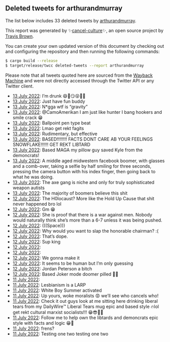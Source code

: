 ## Deleted tweets for arthurandmurray

The list below includes 33 deleted tweets by
[arthurandmurray](https://twitter.com/arthurandmurray).



This report was generated by ✨[cancel-culture](https://github.com/travisbrown/cancel-culture)✨,
an open source project by [Travis Brown](https://twitter.com/travisbrown).

You can create your own updated version of this document by checking out and configuring the
repository and then running the following commands:

```bash
$ cargo build --release
$ target/release/twcc deleted-tweets --report arthurandmurray
```

Please note that all tweets quoted here are sourced from the
[Wayback Machine](https://web.archive.org) and were not directly accessed through the Twitter API or
any Twitter client.

* [13 July 2022](https://web.archive.org/web/20220713045925/https://twitter.com/arthurandmurray/status/1547082949312581633): I’m drunk 😄🤡😏😝🤠🥴 <!--1547082949312581633-->
* [13 July 2022](https://web.archive.org/web/20220713045719/https://twitter.com/arthurandmurray/status/1547082493672710145): Just have fun buddy <!--1547082493672710145-->
* [13 July 2022](https://web.archive.org/web/20220713045554/https://twitter.com/arthurandmurray/status/1547082226915053569): N*gga wtf is “gravity” <!--1547082226915053569-->
* [13 July 2022](https://web.archive.org/web/20220713045442/https://twitter.com/arthurandmurray/status/1547082066327752704): @CamoAmerikan I am just like hunter I bang hookers and smile crack 😁 <!--1547082066327752704-->
* [13 July 2022](https://web.archive.org/web/20220713045411/https://twitter.com/arthurandmurray/status/1547081781681291264): Ballpoint pen type beat <!--1547081781681291264-->
* [13 July 2022](https://web.archive.org/web/20220713045235/https://twitter.com/arthurandmurray/status/1547081427556208640): Lmao get rekt fagits <!--1547081427556208640-->
* [13 July 2022](https://web.archive.org/web/20220713045212/https://twitter.com/arthurandmurray/status/1547081213562740742): Rudimentary, but effective <!--1547081213562740742-->
* [13 July 2022](https://web.archive.org/web/20220713043640/https://twitter.com/arthurandmurray/status/1547077201287323649): BASED!!!!!!!! FACTS DONT CARE AB YOUR FEELINGS SNOWFLAKE!!!!!! GET REKT LIBTARD <!--1547077201287323649-->
* [13 July 2022](https://web.archive.org/web/20220713043440/https://twitter.com/arthurandmurray/status/1547076824542449664): Based MAGA my pillow guy saved Kyle from the demoncrats! <!--1547076824542449664-->
* [13 July 2022](https://web.archive.org/web/20220713002101/https://twitter.com/arthurandmurray/status/1547012722990219264): A middle aged midwestern facebook boomer, with glasses and a comb-over, taking a selfie by half smiling for three seconds, pressing the camera button with his index finger, then going back to what he was doing. <!--1547012722990219264-->
* [13 July 2022](https://web.archive.org/web/20220713000633/https://twitter.com/arthurandmurray/status/1547009273770778625): The axe gang is niche and only for truly sophisticated weapon autists <!--1547009273770778625-->
* [13 July 2022](https://web.archive.org/web/20220713000405/https://twitter.com/arthurandmurray/status/1547008785914515456): The majority of boomers believe this shit <!--1547008785914515456-->
* [12 July 2022](https://web.archive.org/web/20220712235831/https://twitter.com/arthurandmurray/status/1547006830425112578): The H0locaust? More like the Hold Up Cause that shit never happened bro lol <!--1547006830425112578-->
* [12 July 2022](https://web.archive.org/web/20220712170235/https://twitter.com/arthurandmurray/status/1546902422714548224): Gm 😁 <!--1546902422714548224-->
* [12 July 2022](https://web.archive.org/web/20220712163201/https://twitter.com/arthurandmurray/status/1546894876352151552): She is proof that there is a war against men. Nobody would naturally think she’s more than a 6-7 unless it was being pushed. <!--1546894876352151552-->
* [12 July 2022](https://web.archive.org/web/20220712162330/https://twitter.com/arthurandmurray/status/1546892816487440384): (((Space))) <!--1546892816487440384-->
* [12 July 2022](https://web.archive.org/web/20220712162231/https://twitter.com/arthurandmurray/status/1546892469333286913): Why would you want to slap the honorable chairman? :( <!--1546892469333286913-->
* [12 July 2022](https://web.archive.org/web/20220712145354/https://twitter.com/arthurandmurray/status/1546870122702426123): That’s dope. <!--1546870122702426123-->
* [12 July 2022](https://web.archive.org/web/20220712063515/https://twitter.com/arthurandmurray/status/1546744383277498371): Sup king <!--1546744383277498371-->
* [12 July 2022](https://web.archive.org/web/20220712063139/https://twitter.com/arthurandmurray/status/1546743764114444288):  <!--1546743764114444288-->
* [12 July 2022](https://web.archive.org/web/20220712062718/https://twitter.com/arthurandmurray/status/1546742643249774596):  <!--1546742643249774596-->
* [12 July 2022](https://web.archive.org/web/20220712062702/https://twitter.com/arthurandmurray/status/1546742423983951872): We gonna make it <!--1546742423983951872-->
* [12 July 2022](https://web.archive.org/web/20220712062535/https://twitter.com/arthurandmurray/status/1546742341079269376): It seems to be human but I’m only guessing <!--1546742341079269376-->
* [12 July 2022](https://web.archive.org/web/20220712062040/https://twitter.com/arthurandmurray/status/1546740872984788992): Jordan Peterson a bitch <!--1546740872984788992-->
* [12 July 2022](https://web.archive.org/web/20220712052951/https://twitter.com/arthurandmurray/status/1546728342963240960): Based Joker mode doomer pilled 📯📯 <!--1546728342963240960-->
* [11 July 2022](https://web.archive.org/web/20220711195816/https://twitter.com/arthurandmurray/status/1546584020984684550):  <!--1546584020984684550-->
* [11 July 2022](https://web.archive.org/web/20220711195209/https://twitter.com/arthurandmurray/status/1546583056248610820): Lesbianism is a LARP <!--1546583056248610820-->
* [11 July 2022](https://web.archive.org/web/20220711195131/https://twitter.com/arthurandmurray/status/1546582739582861313): White Boy Summer activated <!--1546582739582861313-->
* [11 July 2022](https://web.archive.org/web/20220711180138/https://twitter.com/arthurandmurray/status/1546555029896790016): Up yours, woke moralists 😡 we’ll see who cancels who! <!--1546555029896790016-->
* [11 July 2022](https://web.archive.org/web/20220711175941/https://twitter.com/arthurandmurray/status/1546554446515245057): Check it out guys look at me sitting here drinking liberal tears from my DailyWire™️ Liberal Tears mug epic and based style 🔥lol get rekt cultural marxist socialists!!! 😁😎🤡🍻 <!--1546554446515245057-->
* [11 July 2022](https://web.archive.org/web/20220712002209/https://twitter.com/arthurandmurray/status/1546553396836065281): Follow me to help own the libtards and demoncrats epic style with facts and logic 😁🤡 <!--1546553396836065281-->
* [11 July 2022](https://web.archive.org/web/20220711174943/https://twitter.com/arthurandmurray/status/1546552062686765057): frens? <!--1546552062686765057-->
* [11 July 2022](https://web.archive.org/web/20220711174329/https://twitter.com/arthurandmurray/status/1546550572089839617): Testing one two testing one two <!--1546550572089839617-->
